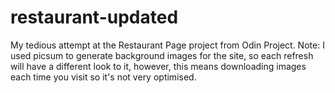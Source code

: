 # restaurant-updated

My tedious attempt at the Restaurant Page project from Odin Project.
Note: I used picsum to generate background images for the site, so each refresh will have a different look to it, however, this means downloading images each time you visit so it's not very optimised.
